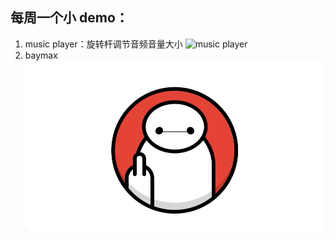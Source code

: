 ## 每周一个小 demo：

1. music player：旋转杆调节音频音量大小
   ![music player](https://github.com/CHANGsome/awesome-demos/blob/master/src/resources/musicplayer.gif)
2. baymax
   ![baymax](https://github.com/CHANGsome/awesome-demos/blob/master/src/resources/baymax.gif)
